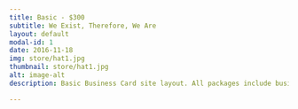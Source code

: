 ```yaml
---
title: Basic - $300
subtitle: We Exist, Therefore, We Are
layout: default
modal-id: 1
date: 2016-11-18
img: store/hat1.jpg
thumbnail: store/hat1.jpg
alt: image-alt
description: Basic Business Card site layout. All packages include business address and contact info, title graphic or photo, and are always built with mobile-friendly and mobile-ready design. Each section can be rearranged, added, or removed as desired!

---
```

